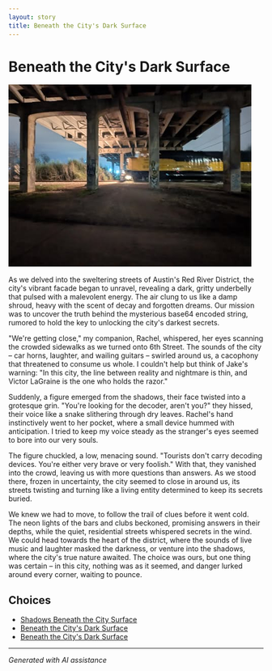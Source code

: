 ```yaml
---
layout: story
title: Beneath the City's Dark Surface
---
```


# Beneath the City's Dark Surface

![Beneath the City's Dark Surface](/input_images/44.jpg)

As we delved into the sweltering streets of Austin's Red River District, the city's vibrant facade began to unravel, revealing a dark, gritty underbelly that pulsed with a malevolent energy. The air clung to us like a damp shroud, heavy with the scent of decay and forgotten dreams. Our mission was to uncover the truth behind the mysterious base64 encoded string, rumored to hold the key to unlocking the city's darkest secrets.

"We're getting close," my companion, Rachel, whispered, her eyes scanning the crowded sidewalks as we turned onto 6th Street. The sounds of the city – car horns, laughter, and wailing guitars – swirled around us, a cacophony that threatened to consume us whole. I couldn't help but think of Jake's warning: "In this city, the line between reality and nightmare is thin, and Victor LaGraine is the one who holds the razor."

Suddenly, a figure emerged from the shadows, their face twisted into a grotesque grin. "You're looking for the decoder, aren't you?" they hissed, their voice like a snake slithering through dry leaves. Rachel's hand instinctively went to her pocket, where a small device hummed with anticipation. I tried to keep my voice steady as the stranger's eyes seemed to bore into our very souls.

The figure chuckled, a low, menacing sound. "Tourists don't carry decoding devices. You're either very brave or very foolish." With that, they vanished into the crowd, leaving us with more questions than answers. As we stood there, frozen in uncertainty, the city seemed to close in around us, its streets twisting and turning like a living entity determined to keep its secrets buried.

We knew we had to move, to follow the trail of clues before it went cold. The neon lights of the bars and clubs beckoned, promising answers in their depths, while the quiet, residential streets whispered secrets in the wind. We could head towards the heart of the district, where the sounds of live music and laughter masked the darkness, or venture into the shadows, where the city's true nature awaited. The choice was ours, but one thing was certain – in this city, nothing was as it seemed, and danger lurked around every corner, waiting to pounce.


## Choices

* [Shadows Beneath the City Surface](/stories/14)
* [Beneath the City's Dark Surface](/stories/42)
* [Beneath the City's Dark Surface](/stories/10)


---
*Generated with AI assistance*
